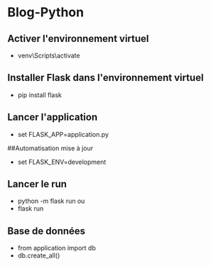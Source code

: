 # Blog-Python

## Activer l'environnement virtuel
- venv\Scripts\activate

## Installer Flask dans l'environnement virtuel
- pip install flask

## Lancer l'application
- set FLASK_APP=application.py

##Automatisation mise à jour
- set FLASK_ENV=development

## Lancer le run
- python -m flask run
ou 
- flask run

## Base de données
- from application import db 
- db.create_all()

